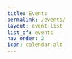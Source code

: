 ```yaml
---
title: Events
permalink: /events/
layout: event-list
list_of: events
nav_order: 2
icon: calendar-alt
--- 
```


